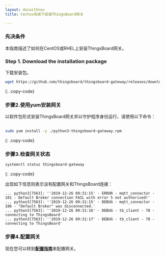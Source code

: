 ```yaml
---
layout: docwithnav
title: Centos系统下安装ThingsBoard网关

---
```



### 先决条件

本指南描述了如何在CentOS或RHEL上安装ThingsBoard网关。

### Step 1. Download the installation package

下载安装包。

```bash
wget https://github.com/thingsboard/thingsboard-gateway/releases/download/2.0/python3-thingsboard-gateway.rpm
```
{: .copy-code}

### 步骤2.使用yum安装网关

以软件包形式安装ThingsBoard网关并以守护程序身份运行，请使用以下命令：<br> <br>

```bash
sudo yum install -y ./python3-thingsboard-gateway.rpm
```
{: .copy-code}  

### 步骤3.检查网关状态

```bash
systemctl status thingsboard-gateway
```
{: .copy-code}

出现如下信息则表示没有配置网关和ThingsBoard连接：

```text
... python3[7563]: ''2019-12-26 09:31:15' - ERROR - mqtt_connector - 181 - Default Broker connection FAIL with error 5 not authorised!'
... python3[7563]: ''2019-12-26 09:31:15' - DEBUG - mqtt_connector - 186 - "Default Broker" was disconnected.'
... python3[7563]: ''2019-12-26 09:31:16' - DEBUG - tb_client - 78 - connecting to ThingsBoard'
... python3[7563]: ''2019-12-26 09:31:17' - DEBUG - tb_client - 78 - connecting to ThingsBoard'
```

### 步骤4.配置网关

现在您可以转到[**配置指南**](/docs/iot-gateway/configuration/)来配置网关。
